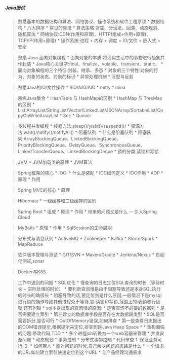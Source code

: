 ##### Java面试

> 熟悉基本的数据结构和算法、网络协议、操作系统和软件工程原理
    * 数据结构
    * 八大排序
    * 常见的算法
    * 算法策略:贪婪、分治法、回溯、动态规划、随机算法
    * 网络协议:CDN(作用和原理)、HTTP(组成+作用+原理)、TCP/IP(作用+原理)
    * 操作系统:进程 + 内存 + 调度 + IO/文件  + 嵌入式  + 安全


> 熟悉 Java 面向对象编程
    * 面向对象的本质:将现实生活中的事物进行抽象并作封装
    * Java核心关键字:final、finalize、volatile、transient、static、
    * 面向对象编程的三个特征:封装、继承、多态
    * 对象的三个特性:对象的行为、对象的状态、对象的标识
    * 异常处理机制
    * 泛型与反射


> 熟悉Java的IO/文件操作
    * BIO/NIO/AIO
    * netty
    * mina

> 熟练Java集合
    * HashTable 与 HashMap的区别
    * HashMap 与 TreeMap的区别
    * List:ArrayList/StringList/Vector/LinkedList/JSONArray/SortableList/CopyOnWriteArrayList
    * Set:
    * Queue:
        
> 多线程并发编程
    * 线程方法:sleep()/yield()/suspend()/
    * 资源方法:wait()/notify()/notifyAll()
    * 阻塞队列:
        * 什么是阻塞队列 
        * 阻塞队列:ArrayBlockingQueue、LinkedBlockingQueue、PriorityBlockingQueue、DelayQueue、SynchronousQueue、LinkedTransferQueue、LinkedBlockingDeque
    * 锁的分类:读锁和写锁
   
> JVM
    * JVM加载类的原理
    * JVM算法
    
> Spring框架的核心
    * IOC:
        * 什么是装配
        * IOC如何定义
        * IOC作用
    * AOP
        * 原理
        * 作用
    
> Spring MVC的核心
    * 原理

> Hibernate
    * 一级缓存和二级缓存的区别
    

> Spring Boot
    * 组成
    * 原理
    * 作用
    * 带来的问题又是什么 -- 引入Spring Cloud
   
   
> MyBatis
    * 原理
    * 作用
    * SqlSession的生命周期
   
    
> 分布式与消息队列
    * ActiveMQ
    * Zookeeper
    * Kafka
    * Storm/Spark
    * MapReduce
    
    
> 软件版本管理与测试
    * GIT/SVN
    * Maven/Gradle
    * Jenkins/Nexus
    * 自动化测试,sonar
    
> Docker与K8S
    

> 工作中遇到的问题
    * SQL优化
        * 慢查询的日志定位SQL查询的时长（等待时长 + 实际处理的时长）
        * 要判断查询慢是由于阻塞导致还是本身SQL执行的时长的确很长
        * 阻塞导致的话,要定位到是什么原因,一般情况下是mysql进行锁的操作导致其他进程处于等待,锁:读锁和写锁,范围上的:表锁和行级锁,还有列锁
        * sql本身出现的查询慢的原因:
            * 是否查询不必要的数据列
            * 是否需要建立索引
            * 第三建立的数据库字段是否存在大数据段类型
            * SQL是否需要拆分,是否可行
    * OutOfMemory错误,如何排查
        * 第一是查看日志报出的OOM错误提示,根据提示来定位,排查到是Java Heap Space 
        * 
    * 重构面临的问题:修改代码,TDD
        * 
    * 多个进程job转换为一个web容器来管理
    * 并发安全问题
    * 动态规划
    * 事务控制
        * 分布式事物控制
    * 代码审查
        1. 保证业务可行;
        2. 
    * 如何带人
    * 面对问题的时候,自己解决问题的思路是什么
    * 一个请求的URL如何建立索引快速定位到这个URL
    * 与产品经理沟通需求
